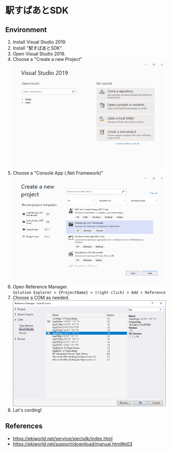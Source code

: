 駅すぱあとSDK
===

## Environment

1. Install Visual Studio 2019.
1. Install "駅すぱあとSDK".
1. Open Visual Studio 2019.
1. Choose a "Create a new Project"
  ![](../.etc/OpenVisualStudio2019.PNG)
1. Choose a "Console App (.Net Framework)"
  ![](../.etc/ConsoleApp(.NetFramework).PNG)
1. Open Reference Manager.<br>
  `Solution Explorer > {ProjectName} > (right click) > Add > Reference`
1. Choose a COM as needed.
  ![](../.etc/SelectCOM.PNG)
1.  Let's cording!

## References

* https://ekiworld.net/service/sier/sdk/index.html
* https://ekiworld.net/support/download/manual.html#p03
